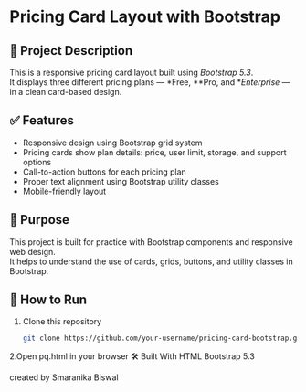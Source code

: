 # Pricing Card Layout with Bootstrap

## 📄 Project Description
This is a responsive pricing card layout built using *Bootstrap 5.3*.  
It displays three different pricing plans — *Free, **Pro, and **Enterprise* — in a clean card-based design.

## ✅ Features
- Responsive design using Bootstrap grid system
- Pricing cards show plan details: price, user limit, storage, and support options
- Call-to-action buttons for each pricing plan
- Proper text alignment using Bootstrap utility classes
- Mobile-friendly layout

## 🎯 Purpose
This project is built for practice with Bootstrap components and responsive web design.  
It helps to understand the use of cards, grids, buttons, and utility classes in Bootstrap.

## 🚀 How to Run
1. Clone this repository  
   ```bash
   git clone https://github.com/your-username/pricing-card-bootstrap.git
2.Open pq.html in your browser
 🛠 Built With
  HTML
 Bootstrap 5.3

 created by Smaranika Biswal

